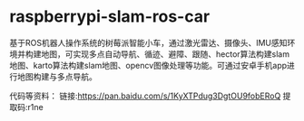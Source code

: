 # raspberrypi-slam-ros-car
基于ROS机器人操作系统的树莓派智能小车，通过激光雷达、摄像头、IMU感知环境并构建地图，可实现多点自动导航、循迹、避障、跟随、hector算法构建slam地图、karto算法构建slam地图、opencv图像处理等功能。可通过安卓手机app进行地图构建与多点导航。

代码等资料：
链接:https://pan.baidu.com/s/1KyXTPdug3DgtOU9fobERoQ 
提取码:r1ne
